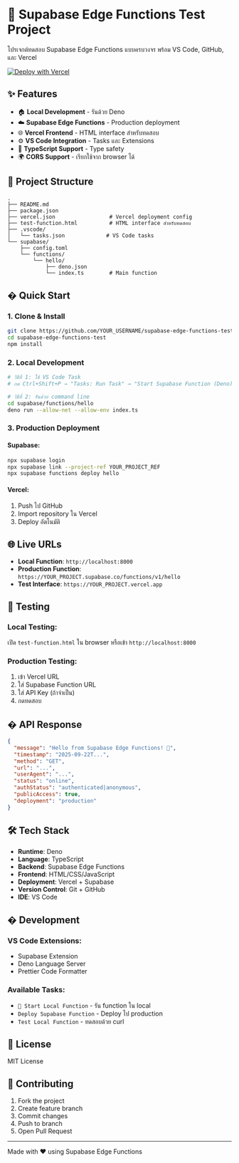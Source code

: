 # 🚀 Supabase Edge Functions Test Project

โปรเจกต์ทดสอบ Supabase Edge Functions แบบครบวงจร พร้อม VS Code, GitHub, และ Vercel

[![Deploy with Vercel](https://vercel.com/button)](https://vercel.com/new/clone?repository-url=https://github.com/YOUR_USERNAME/supabase-edge-functions-test)

## ✨ Features

- 🏠 **Local Development** - รันด้วย Deno
- ☁️ **Supabase Edge Functions** - Production deployment
- 🌐 **Vercel Frontend** - HTML interface สำหรับทดสอบ
- ⚙️ **VS Code Integration** - Tasks และ Extensions
- 🔧 **TypeScript Support** - Type safety
- 🌍 **CORS Support** - เรียกใช้จาก browser ได้

## 📁 Project Structure

```
.
├── README.md
├── package.json
├── vercel.json                 # Vercel deployment config
├── test-function.html          # HTML interface สำหรับทดสอบ
├── .vscode/
│   └── tasks.json             # VS Code tasks
└── supabase/
    ├── config.toml
    └── functions/
        └── hello/
            ├── deno.json
            └── index.ts        # Main function
```

## � Quick Start

### 1. Clone & Install
```bash
git clone https://github.com/YOUR_USERNAME/supabase-edge-functions-test.git
cd supabase-edge-functions-test
npm install
```

### 2. Local Development
```bash
# วิธีที่ 1: ใช้ VS Code Task
# กด Ctrl+Shift+P → "Tasks: Run Task" → "Start Supabase Function (Deno)"

# วิธีที่ 2: รันด้วย command line
cd supabase/functions/hello
deno run --allow-net --allow-env index.ts
```

### 3. Production Deployment

#### Supabase:
```bash
npx supabase login
npx supabase link --project-ref YOUR_PROJECT_REF
npx supabase functions deploy hello
```

#### Vercel:
1. Push ไป GitHub
2. Import repository ใน Vercel
3. Deploy อัตโนมัติ

## 🌐 Live URLs

- **Local Function**: `http://localhost:8000`
- **Production Function**: `https://YOUR_PROJECT.supabase.co/functions/v1/hello`
- **Test Interface**: `https://YOUR_PROJECT.vercel.app`

## 🧪 Testing

### Local Testing:
เปิด `test-function.html` ใน browser หรือเข้า `http://localhost:8000`

### Production Testing:
1. เข้า Vercel URL
2. ใส่ Supabase Function URL
3. ใส่ API Key (ถ้าจำเป็น)
4. กดทดสอบ

## � API Response

```json
{
  "message": "Hello from Supabase Edge Functions! 🚀",
  "timestamp": "2025-09-22T...",
  "method": "GET",
  "url": "...",
  "userAgent": "...",
  "status": "online",
  "authStatus": "authenticated|anonymous",
  "publicAccess": true,
  "deployment": "production"
}
```

## 🛠 Tech Stack

- **Runtime**: Deno
- **Language**: TypeScript
- **Backend**: Supabase Edge Functions
- **Frontend**: HTML/CSS/JavaScript
- **Deployment**: Vercel + Supabase
- **Version Control**: Git + GitHub
- **IDE**: VS Code

## � Development

### VS Code Extensions:
- Supabase Extension
- Deno Language Server
- Prettier Code Formatter

### Available Tasks:
- `🚀 Start Local Function` - รัน function ใน local
- `Deploy Supabase Function` - Deploy ไป production
- `Test Local Function` - ทดสอบด้วย curl

## 📄 License

MIT License

## 🤝 Contributing

1. Fork the project
2. Create feature branch
3. Commit changes
4. Push to branch
5. Open Pull Request

---

Made with ❤️ using Supabase Edge Functions